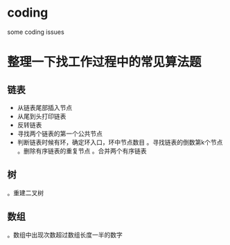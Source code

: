 # coding
some coding issues
# 整理一下找工作过程中的常见算法题

## 链表
   + 从链表尾部插入节点
   + 从尾到头打印链表
   + 反转链表
   + 寻找两个链表的第一个公共节点
   + 判断链表时候有环，确定环入口，环中节点数目
   。寻找链表的倒数第k个节点
   。删除有序链表的重复节点
   。合并两个有序链表
## 树
   。重建二叉树
## 数组
   。数组中出现次数超过数组长度一半的数字
